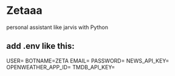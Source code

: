 # Zetaaa
personal assistant like jarvis with Python

## add .env like this: <br>
USER=<ur username>
BOTNAME=ZETA
EMAIL=<ur email>
PASSWORD=<ur password>
NEWS_API_KEY=<add>
OPENWEATHER_APP_ID=<add>
TMDB_API_KEY=<add>
